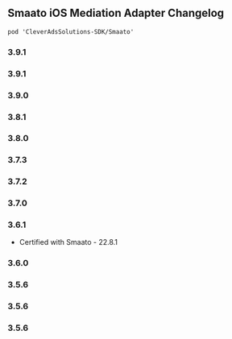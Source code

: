 ## Smaato iOS Mediation Adapter Changelog
`pod 'CleverAdsSolutions-SDK/Smaato'`

### 3.9.1

### 3.9.1

### 3.9.0

### 3.8.1

### 3.8.0

### 3.7.3

### 3.7.2

### 3.7.0

### 3.6.1
- Certified with Smaato - 22.8.1

### 3.6.0

### 3.5.6

### 3.5.6

### 3.5.6
